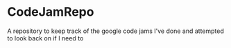 # CodeJamRepo
A repository to keep track of the google code jams I've done and attempted to look back on if I need to
